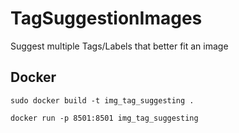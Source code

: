 # TagSuggestionImages
Suggest multiple Tags/Labels that better fit an image


## Docker
```
sudo docker build -t img_tag_suggesting .
```

```
docker run -p 8501:8501 img_tag_suggesting
```